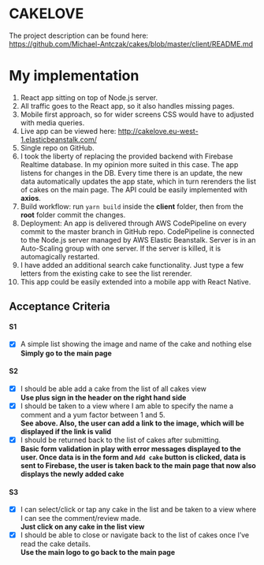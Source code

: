 # CAKELOVE

The project description can be found here:   
https://github.com/Michael-Antczak/cakes/blob/master/client/README.md 

# My implementation

1. React app sitting on top of Node.js server. 
1. All traffic goes to the React app, so it also handles missing pages.
1. Mobile first approach, so for wider screens CSS would have to adjusted with media queries. 
1. Live app can be viewed here: http://cakelove.eu-west-1.elasticbeanstalk.com/ 
1. Single repo on GitHub. 
1. I took the liberty of replacing the provided backend with Firebase Realtime database. In my opinion more 
suited in this case. The app listens for changes in the DB. Every time there is an update, the new data automatically 
updates the app state, which in turn rerenders the list of cakes on the main page. The API could be easily 
implemented with **axios**.
1. Build workflow: 
   run ```yarn build``` inside the **client** folder, then from the **root** folder commit the changes.
1. Deployment: An app is delivered through AWS CodePipeline on every commit to the master branch in GitHub repo. 
CodePipeline is connected to the Node.js server managed by AWS Elastic Beanstalk. Server is in an Auto-Scaling group with one server.
If the server is killed, it is automagically restarted. 
1. I have added an additional search cake functionality. Just type a few letters from the existing cake to see the 
list rerender. 
1. This app could be easily extended into a mobile app with React Native. 

## Acceptance Criteria

#### S1 

- [x] A simple list showing the image and name of the cake and nothing else   
**Simply go to the main page**

#### S2

- [x] I should be able add a cake from the list of all cakes view  
**Use plus sign in the header on the right hand side**
- [x] I should be taken to a view where I am able to specify the name a comment and a yum factor between 1 and 5.  
**See above. Also, the user can add a link to the image, which will be displayed if the link is valid**
- [x] I should be returned back to the list of cakes after submitting.  
**Basic form validation in play with error messages displayed to the user. Once data is in the form and ```Add cake``` 
button is clicked, data is sent to Firebase, the user is taken back to the main page that now also displays the newly 
added cake**

#### S3

- [x] I can select/click or tap any cake in the list and be taken to a view where I can see the comment/review made.  
**Just click on any cake in the list view**
- [x] I should be able to close or navigate back to the list of cakes once I’ve read the cake details.  
**Use the main logo to go back to the main page**
